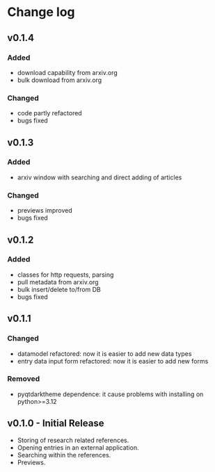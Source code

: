 # Change log

## v0.1.4
### Added
- download capability from arxiv.org
- bulk download from arxiv.org

### Changed
- code partly refactored
- bugs fixed

## v0.1.3
### Added
- arxiv window with searching and direct adding of articles

### Changed
- previews improved
- bugs fixed

## v0.1.2
### Added
- classes for http requests, parsing
- pull metadata from arxiv.org
- bulk insert/delete to/from DB
- bugs fixed

## v0.1.1
### Changed
- datamodel refactored: now it is easier to add new data types
- entry data input form refactored: now it is easier to add new forms

### Removed
- pyqtdarktheme dependence: it cause problems with installing on python>=3.12

## v0.1.0 - Initial Release
- Storing of research related references.
- Opening entries in an external application.
- Searching within the references.
- Previews.